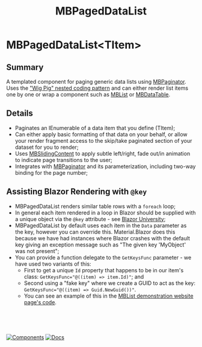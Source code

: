 ﻿---
uid: C.MBPagedDataList
title: MBPagedDataList
---
# MBPagedDataList&lt;TItem&gt;

## Summary

A templated component for paging generic data lists using [MBPaginator](xref:C.MBPaginator). Uses the ["Wig Pig" nested coding pattern](https://blazor-university.com/templating-components-with-renderfragements/passing-placeholders-to-renderfragments/) and can either render list items one by one or wrap a component such as [MBList](xref:C.MBList) or [MBDataTable](xref:C.MBDataTable).

## Details

- Paginates an IEnumerable of a data item that you define (TItem);
- Can either apply basic formatting of that data on your behalf, or allow your render fragment access to the skip/take paginated section of your dataset for you to render;
- Uses [MBSlidingContent](xref:C.MBSlidingContent) to apply subtle left/right, fade out/in animation to indicate page transitions to the user;
- Integrates with [MBPaginator](xref:C.MBPaginator) and its parameterization, including two-way binding for the page number;

## Assisting Blazor Rendering with `@key`

- MBPagedDataList renders similar table rows with a `foreach` loop;
- In general each item rendered in a loop in Blazor should be supplied with a unique object via the `@key` attribute - see [Blazor University](https://blazor-university.com/components/render-trees/optimising-using-key/);
- MBPagedDataList by default uses each item in the `Data` parameter as the key, however you can override this. Material.Blazor does this because we have had instances where Blazor crashes with the default key giving an exception message such as "The given key 'MyObject' was not present";
- You can provide a function delegate to the `GetKeysFunc` parameter - we have used two variants of this:
  - First to get a unique `Id` property that happens to be in our item's class: `GetKeysFunc="@((item) => item.Id)"`; and
  - Second using a "fake key" where we create a GUID to act as the key: `GetKeysFunc="@((item) => Guid.NewGuid())"`.
  - You can see an example of this in the [MBList demonstration website page's code](https://github.com/Material-Blazor/Material.Blazor/blob/main/Material.Blazor.Website.Components/Pages/List.razor#L155).

&nbsp;

&nbsp;

[![Components](https://img.shields.io/static/v1?label=Components&message=Plus&color=red)](xref:A.PlusComponents)
[![Docs](https://img.shields.io/static/v1?label=API%20Documentation&message=MBPagedDataList&color=brightgreen)](xref:Material.Blazor.MBPagedDataList`1)

